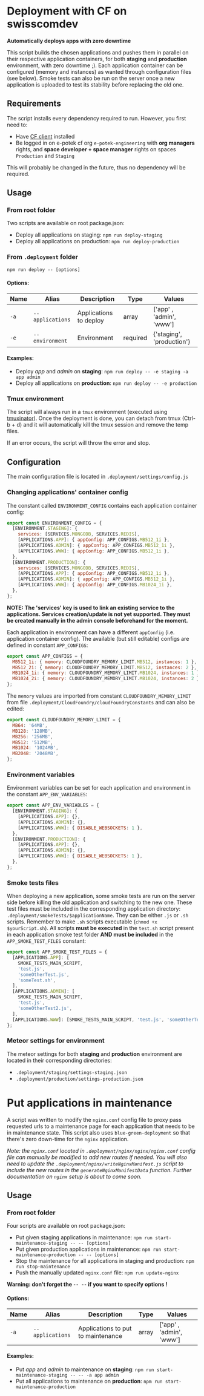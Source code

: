 # Deployment with CF on swisscomdev

**Automatically deploys apps with zero downtime**

This script builds the chosen applications and pushes them in parallel on their respective application containers, for both **staging** and **production** environment, with zero downtime ;). Each application container can be configured (memory and instances) as wanted through configuration files (see below).
Smoke tests can also be run on the server once a new application is uploaded to test its stability before replacing the old one.

## Requirements

The script installs every dependency required to run. However, you first need to:

- Have [CF client](https://docs.cloudfoundry.org/cf-cli/install-go-cli.html) installed
- Be logged in on e-potek cf org `e-potek-engineering` with **org managers** rights, and **space developer + space manager** rights on spaces `Production` and `Staging`

This will probably be changed in the future, thus no dependency will be required.

## Usage

### From root folder

Two scripts are available on root package.json:

- Deploy all applications on staging: `npm run deploy-staging`
- Deploy all applications on production: `npm run deploy-production`

### From `.deployment` folder

`npm run deploy -- [options]`

#### Options:

| Name | Alias            | Description            | Type     | Values                    |
| ---- | ---------------- | ---------------------- | -------- | ------------------------- |
| `-a` | `--applications` | Applications to deploy | array    | ['app' , 'admin', 'www']  |
| `-e` | `--environment`  | Environment            | required | {'staging', 'production'} |

#### Examples:

- Deploy _app_ and _admin_ on **staging**: `npm run deploy -- -e staging -a app admin`
- Deploy all applications on **production**: `npm run deploy -- -e production`

### Tmux environment

The script will always run in a `tmux` environment (executed using [tmuxinator](https://github.com/tmuxinator/tmuxinator)). Once the deployment is done, you can detach from tmux (Ctrl-b + d) and it will automatically kill the tmux session and remove the temp files.

If an error occurs, the script will throw the error and stop.

## Configuration

The main configuration file is located in `.deployment/settings/config.js`

### Changing applications' container config

The constant called `ENVIRONMENT_CONFIG` contains each application container config:

```javascript
export const ENVIRONMENT_CONFIG = {
  [ENVIRONMENT.STAGING]: {
    services: [SERVICES.MONGODB, SERVICES.REDIS],
    [APPLICATIONS.APP]: { appConfig: APP_CONFIGS.MB512_1i },
    [APPLICATIONS.ADMIN]: { appConfig: APP_CONFIGS.MB512_1i },
    [APPLICATIONS.WWW]: { appConfig: APP_CONFIGS.MB512_1i },
  },
  [ENVIRONMENT.PRODUCTION]: {
    services: [SERVICES.MONGODB, SERVICES.REDIS],
    [APPLICATIONS.APP]: { appConfig: APP_CONFIGS.MB512_1i },
    [APPLICATIONS.ADMIN]: { appConfig: APP_CONFIGS.MB512_1i },
    [APPLICATIONS.WWW]: { appConfig: APP_CONFIGS.MB1024_1i },
  },
};
```

**NOTE: The 'services' key is used to link an existing service to the applications. Services creation/update is not yet supported. They must be created manually in the admin console beforehand for the moment.**

Each application in environment can have a different `appConfig` (i.e. application container config). The available (but still editable) configs are defined in constant `APP_CONFIGS`:

```javascript
export const APP_CONFIGS = {
  MB512_1i: { memory: CLOUDFOUNDRY_MEMORY_LIMIT.MB512, instances: 1 },
  MB512_2i: { memory: CLOUDFOUNDRY_MEMORY_LIMIT.MB512, instances: 2 },
  MB1024_1i: { memory: CLOUDFOUNDRY_MEMORY_LIMIT.MB1024, instances: 1 },
  MB1024_2i: { memory: CLOUDFOUNDRY_MEMORY_LIMIT.MB1024, instances: 2 },
};
```

The `memory` values are imported from constant `CLOUDFOUNDRY_MEMORY_LIMIT` from file `.deployment/CloudFoundry/cloudFoundryConstants` and can also be edited:

```javascript
export const CLOUDFOUNDRY_MEMORY_LIMIT = {
  MB64: '64MB',
  MB128: '128MB',
  MB256: '256MB',
  MB512: '512MB',
  MB1024: '1024MB',
  MB2048: '2048MB',
};
```

### Environment variables

Environment variables can be set for each application and environment in the constant `APP_ENV_VARIABLES`:

```javascript
export const APP_ENV_VARIABLES = {
  [ENVIRONMENT.STAGING]: {
    [APPLICATIONS.APP]: {},
    [APPLICATIONS.ADMIN]: {},
    [APPLICATIONS.WWW]: { DISABLE_WEBSOCKETS: 1 },
  },
  [ENVIRONMENT.PRODUCTION]: {
    [APPLICATIONS.APP]: {},
    [APPLICATIONS.ADMIN]: {},
    [APPLICATIONS.WWW]: { DISABLE_WEBSOCKETS: 1 },
  },
};
```

### Smoke tests files

When deploying a new application, some smoke tests are run on the server side before killing the old application and switching to the new one. These test files must be included in the corresponding application directory: `.deployment/smokeTests/$applicationName`. They can be either `.js` or `.sh` scripts. Remember to make `.sh` scripts executable (`chmod +x $yourScript.sh`). All scripts **must be executed** in the `test.sh` script present in each application smoke test folder **AND must be included** in the `APP_SMOKE_TEST_FILES` constant:

```javascript
export const APP_SMOKE_TEST_FILES = {
  [APPLICATIONS.APP]: [
    SMOKE_TESTS_MAIN_SCRIPT,
    'test.js',
    'someOtherTest.js',
    'someTest.sh',
  ],
  [APPLICATIONS.ADMIN]: [
    SMOKE_TESTS_MAIN_SCRIPT,
    'test.js',
    'someOtherTest2.js',
  ],
  [APPLICATIONS.WWW]: [SMOKE_TESTS_MAIN_SCRIPT, 'test.js', 'someOtherTest.sh'],
};
```

### Meteor settings for environment

The meteor settings for both **staging** and **production** environment are located in their corresponding directories:

- `.deployment/staging/settings-staging.json`
- `.deployment/production/settings-production.json`

# Put applications in maintenance

A script was written to modify the `nginx.conf` config file to proxy pass requested urls to a maintenance page for each application that needs to be in maintenance state. This script also uses `blue-green-deployment` so that there's zero down-time for the `nginx` application.

_Note: the `nginx.conf` located in `.deployment/nginx/nginx/nginx.conf` config file can manually be modified to add new routes if needed. You will also need to update the `.deployment/nginx/writeNginxManifest.js` script to include the new routes in the `generateNginxManifestData` function. Further documentation on `nginx` setup is about to come soon._

## Usage

### From root folder

Four scripts are available on root package.json:

- Put given staging applications in maintenance: `npm run start-maintenance-staging -- -- [options]`
- Put given production applications in maintenance: `npm run start-maintenance-production -- -- [options]`
- Stop the maintenance for all applications in staging and production: `npm run stop-maintenance`
- Push the manually updated `nginx.conf` file: `npm run update-nginx`

**Warning: don't forget the `-- --` if you want to specify options !**

#### Options:

| Name | Alias            | Description                        | Type  | Values                   |
| ---- | ---------------- | ---------------------------------- | ----- | ------------------------ |
| `-a` | `--applications` | Applications to put to maintenance | array | ['app' , 'admin', 'www'] |

#### Examples:

- Put _app_ and _admin_ to maintenance on **staging**: `npm run start-maintenance-staging -- -- -a app admin`
- Put all applications to maintenance on **production**: `npm run start-maintenance-production`
